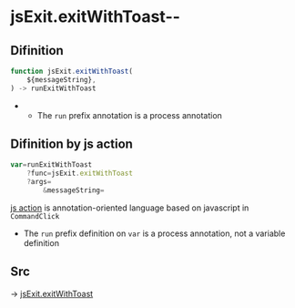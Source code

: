 # jsExit.exitWithToast--

## Difinition

```js.js
function jsExit.exitWithToast(
	${messageString},
) -> runExitWithToast
```

- - The `run` prefix annotation is a process annotation


## Difinition by js action

```js.js
var=runExitWithToast
	?func=jsExit.exitWithToast
	?args=
		&messageString=
```

[js action](#) is annotation-oriented language based on javascript in `CommandClick`

- The `run` prefix definition on `var` is a process annotation, not a variable definition

## Src

-> [jsExit.exitWithToast](https://github.com/puutaro/CommandClick/blob/master/app/src/main/java/com/puutaro/commandclick/fragment_lib/terminal_fragment/js_interface/system/JsExit.kt#L30)


